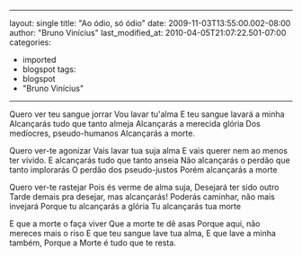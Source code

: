 
---
layout: single
title: "Ao ódio, só ódio"
date: 2009-11-03T13:55:00.002-08:00
author: "Bruno  Vinícius"
last_modified_at: 2010-04-05T21:07:22.501-07:00
categories:
  - imported
  - blogspot
tags:
  - blogspot
  - "Bruno  Vinícius"
---

Quero ver teu sangue jorrar
Vou lavar tu'alma
E teu sangue lavará a minha
Alcançarás tudo que tanto almeja
Alcançarás a merecida glória
Dos medíocres, pseudo-humanos
Alcançarás a morte.

Quero ver-te agonizar
Vais lavar tua suja alma
E vais querer nem ao menos ter vivido.
E alcançarás tudo que tanto anseia
Não alcançarás o perdão que tanto implorarás
O perdão dos pseudo-justos
Porém alcançarás a morte

Quero ver-te rastejar
Pois és verme de alma suja,
Desejará ter sido outro
Tarde demais pra desejar, mas alcançarás!
Poderás caminhar, não mais invejará
Porque tu alcançarás a glória
Tu alcançarás tua morte

E que a morte o faça viver
Que a morte te dê asas
Porque aqui, não mereces mais o riso
E que teu sangue lave tua alma,
E que lave a minha também,
Porque a Morte é tudo que te resta.